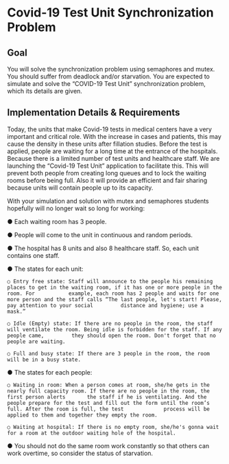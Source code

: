 # Covid-19 Test Unit Synchronization Problem

## Goal 

You will solve the synchronization problem using semaphores and mutex. You should suffer from deadlock and/or starvation. You are expected to simulate and solve the “COVID-19 Test Unit” synchronization problem, which its details are given.

## Implementation Details & Requirements

Today, the units that make Covid-19 tests in medical centers have a very important and critical role. With the increase in cases and patients, this may cause the density in these units after fillation studies. Before the test is applied, people are waiting for a long time at the entrance of the hospitals. Because there is a limited number of test units and healthcare staff. We are launching the “Covid-19 Test Unit” application to facilitate this. This will prevent both people from creating long queues and to lock the waiting rooms before being full. Also it will provide an efficient and fair sharing because units will contain people up to its capacity.

With your simulation and solution with mutex and semaphores students hopefully will no longer wait so long for working:

  ● Each waiting room has 3 people.
  
  ● People will come to the unit in continuous and random periods.
  
  ● The hospital has 8 units and also 8 healthcare staff. So, each unit contains one staff.
  
  ● The states for each unit:

    ○ Entry free state: Staff will announce to the people his remaining places to get in the waiting room, if it has one or more people in the room. For           example, each room has 2 people and waits for one more person and the staff calls “The last people, let's start! Please, pay attention to your social         distance and hygiene; use a mask.”
    
    ○ Idle (Empty) state: If there are no people in the room, the staff will ventilate the room. Being idle is forbidden for the staff. If any people came,         they should open the room. Don't forget that no people are waiting.
    
    ○ Full and busy state: If there are 3 people in the room, the room will be in a busy state.
    
  ● The states for each people:
  
    ○ Waiting in room: When a person comes at room, she/he gets in the nearly full capacity room. If there are no people in the room, the first person alerts       the staff if he is ventilating. And the people prepare for the test and fill out the form until the room’s full. After the room is full, the test             process will be applied to them and together they empty the room.
    
    ○ Waiting at hospital: If there is no empty room, she/he's gonna wait for a room at the outdoor waiting hole of the hospital.

  ● You should not do the same room work constantly so that others can work overtime, so
  consider the status of starvation.
